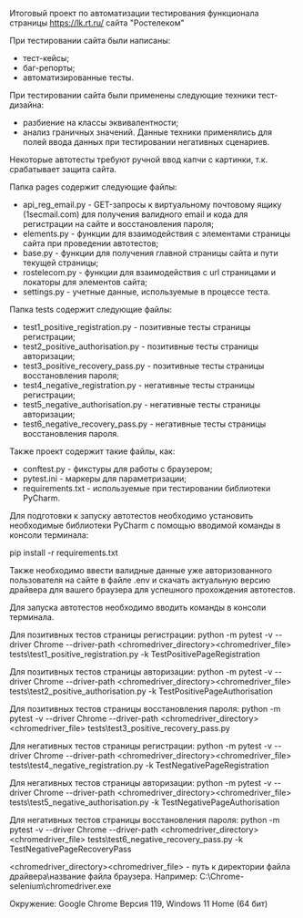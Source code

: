 Итоговый проект по автоматизации тестирования функционала страницы https://lk.rt.ru/ сайта "Ростелеком"

При тестировании сайта были написаны:
- тест-кейсы;
- баг-репорты;
- автоматизированные тесты.

При тестировании сайта были применены следующие техники тест-дизайна:
- разбиение на классы эквивалентности;
- анализ граничных значений.
Данные техники применялись для полей ввода данных при тестировании негативных сценариев.

Некоторые автотесты требуют ручной ввод капчи с картинки, т.к. срабатывает защита сайта.

Папка pages содержит следующие файлы:

- api_reg_email.py - GET-запросы к виртуальному почтовому ящику (1secmail.com) для получения валидного email и кода для регистрации на сайте и восстановления пароля;
- elements.py - функции для взаимодействия с элементами страницы сайта при проведении автотестов;
- base.py - функции для получения главной страницы сайта и пути текущей страницы;
- rostelecom.py - функции для взаимодействия с url страницами и локаторы для элементов сайта;
- settings.py - учетные данные, используемые в процессе теста.

Папка tests содержит следующие файлы:

- test1_positive_registration.py - позитивные тесты страницы регистрации;
- test2_positive_authorisation.py - позитивные тесты страницы авторизации;
- test3_positive_recovery_pass.py - позитивные тесты страницы восстановления пароля;
- test4_negative_registration.py - негативные тесты страницы регистрации;
- test5_negative_authorisation.py - негативные тесты страницы авторизации;
- test6_negative_recovery_pass.py - негативные тесты страницы восстановления пароля.

Также проект содержит такие файлы, как:

- conftest.py - фикстуры для работы с браузером;
- pytest.ini - маркеры для параметризации;
- requirements.txt - используемые при тестировании библиотеки PyCharm.

Для подготовки к запуску автотестов необходимо установить необходимые библиотеки PyCharm с помощью вводимой команды в консоли терминала:


pip install -r requirements.txt

Также необходимо ввести валидные данные уже авторизованного пользователя на сайте в файле .env и скачать актуальную версию драйвера для вашего браузера для успешного прохождения автотестов.

Для запуска автотестов необходимо вводить команды в консоли терминала.

Для позитивных тестов страницы регистрации:
python -m pytest -v --driver Chrome --driver-path <chromedriver_directory>\<chromedriver_file> tests\test1_positive_registration.py -k TestPositivePageRegistration

Для позитивных тестов страницы авторизации:
python -m pytest -v --driver Chrome --driver-path <chromedriver_directory>\<chromedriver_file> tests\test2_positive_authorisation.py -k TestPositivePageAuthorisation

Для позитивных тестов страницы восстановления пароля:
python -m pytest -v --driver Chrome --driver-path <chromedriver_directory>\<chromedriver_file> tests\test3_positive_recovery_pass.py

Для негативных тестов страницы регистрации:
python -m pytest -v --driver Chrome --driver-path <chromedriver_directory>\<chromedriver_file> tests\test4_negative_registration.py -k TestNegativePageRegistration

Для негативных тестов страницы авторизации:
python -m pytest -v --driver Chrome --driver-path <chromedriver_directory>\<chromedriver_file> tests\test5_negative_authorisation.py -k TestNegativePageAuthorisation

Для негативных тестов страницы восстановления пароля:
python -m pytest -v --driver Chrome --driver-path <chromedriver_directory>\<chromedriver_file> tests\test6_negative_recovery_pass.py -k TestNegativePageRecoveryPass

<chromedriver_directory>\<chromedriver_file> - путь к директории файла драйвера\название файла браузера. Например: C:\Chrome-selenium\chromedriver.exe

Окружение: Google Chrome Версия 119, Windows 11 Home (64 бит)

